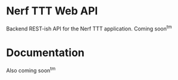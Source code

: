 # Nerf TTT Web API

Backend REST-ish API for the Nerf TTT application. Coming soon<sup>tm</sup>


# Documentation

Also coming soon<sup>tm</sup>
